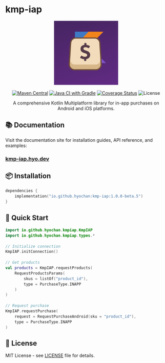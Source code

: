 # kmp-iap

<p align="center">
  <img src="https://github.com/hyochan/kmp-iap/blob/main/docs/static/img/logo.png" width="200" alt="kmp-iap logo" />
</p>

<p align="center">
  <a href="https://central.sonatype.com/artifact/io.github.hyochan/kmp-iap"><img src="https://img.shields.io/maven-central/v/io.github.hyochan/kmp-iap.svg?style=flat-square" alt="Maven Central" /></a>
  <a href="https://github.com/hyochan/kmp-iap/actions/workflows/gradle.yml"><img src="https://github.com/hyochan/kmp-iap/actions/workflows/gradle.yml/badge.svg" alt="Java CI with Gradle" /></a>
  <a href="https://codecov.io/gh/hyochan/kmp-iap"><img src="https://codecov.io/gh/hyochan/kmp-iap/branch/main/graph/badge.svg?token=YOUR_TOKEN" alt="Coverage Status" /></a>
  <img src="https://img.shields.io/badge/license-MIT-blue.svg" alt="License" />
</p>

<p align="center">
  A comprehensive Kotlin Multiplatform library for in-app purchases on Android and iOS platforms.
</p>

## 📚 Documentation

Visit the documentation site for installation guides, API reference, and examples:

### **[kmp-iap.hyo.dev](https://kmp-iap.hyo.dev)**

## 📦 Installation

```kotlin
dependencies {
    implementation("io.github.hyochan:kmp-iap:1.0.0-beta.5")
}
```

## 🚀 Quick Start

```kotlin
import io.github.hyochan.kmpiap.KmpIAP
import io.github.hyochan.kmpiap.types.*

// Initialize connection
KmpIAP.initConnection()

// Get products
val products = KmpIAP.requestProducts(
    RequestProductsParams(
        skus = listOf("product_id"),
        type = PurchaseType.INAPP
    )
)

// Request purchase
KmpIAP.requestPurchase(
    request = RequestPurchaseAndroid(sku = "product_id"),
    type = PurchaseType.INAPP
)
```

## 📄 License

MIT License - see [LICENSE](LICENSE) file for details.
